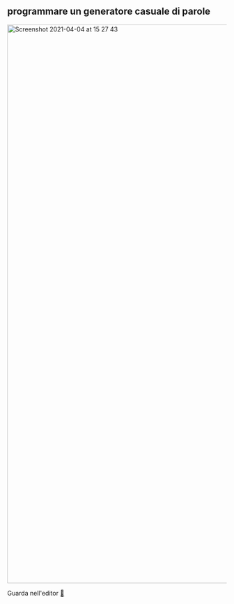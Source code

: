 ## programmare un generatore casuale di parole

<img width="1280" alt="Screenshot 2021-04-04 at 15 27 43" src="https://user-images.githubusercontent.com/63911437/113510259-56282980-955a-11eb-9939-14904c0eb29a.png">

Guarda nell'editor [👾](https://editor.p5js.org/lfaraci/full/lyZhafgp2)
